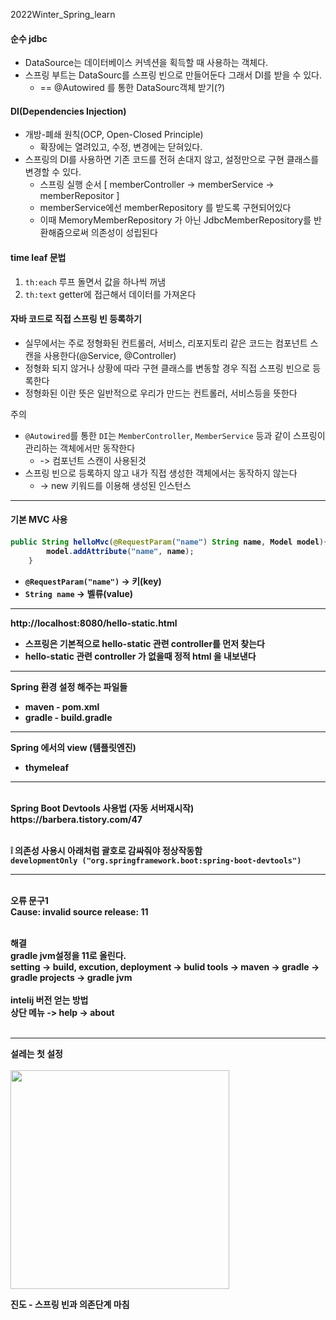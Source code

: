 2022Winter_Spring_learn

<h4> 순수 jdbc </h4>

+ DataSource는 데이터베이스 커넥션을 획득할 때 사용하는 객체다. 
+ 스프링 부트는 DataSourc를 스프링 빈으로 만들어둔다 그래서 DI를 받을 수 있다. 
  - == @Autowired 를 통한 DataSourc객체 받기(?)

<h4> DI(Dependencies Injection) </h4>

+ 개방-폐쇄 원칙(OCP, Open-Closed Principle)
  - 확장에는 열려있고, 수정, 변경에는 닫혀있다.
+ 스프링의 DI를 사용하면 기존 코드를 전혀 손대지 않고, 설정만으로 구현
클래스를 변경할 수 있다.
  - 스프링 실행 순서 [ memberController -> memberService -> memberRepositor ]
  - memberService에선 memberRepository 를 받도록 구현되어있다
  - 이때 MemoryMemberRepository 가 아닌 JdbcMemberRepository를 반환해줌으로써 의존성이 성립된다

<h4> time leaf 문법 </h4>
  
1.  ```th:each``` 루프 돌면서 값을 하나씩 꺼냄
2.  ```th:text``` getter에 접근해서 데이터를 가져온다

<h4> 자바 코드로 직접 스프링 빈 등록하기</h4>


+ 실무에서는 주로 정형화된 컨트롤러, 서비스, 리포지토리 같은 코드는 컴포넌트 스캔을 사용한다(@Service, @Controller)
+ 정형화 되지 않거나 상황에 따라 구현 클래스를 변동할 경우 직접 스프링 빈으로 등록한다
+ 정형화된 이란 뜻은 일반적으로 우리가 만드는 컨트롤러, 서비스등을 뜻한다

주의
+ ```@Autowired```를 통한 ```DI```는 ```MemberController```, ```MemberService``` 등과 같이 스프링이 관리하는 객체에서만 동작한다 
  - -> 컴포넌트 스캔이 사용된것
+ 스프링 빈으로 등록하지 않고 내가 직접 생성한 객체에서는 동작하지 않는다
  - -> new 키워드를 이용해 생성된 인스턴스
---
<h4>기본 MVC 사용<h4>

```java
public String helloMvc(@RequestParam("name") String name, Model model){
        model.addAttribute("name", name);
    }
```
+ ```@RequestParam("name")``` -> 키(key)
+ ```String name``` -> 벨류(value)

---

http://localhost:8080/hello-static.html
+ 스프링은 기본적으로 hello-static 관련 controller를 먼저 찾는다
+ hello-static 관련 controller 가 없을때 정적 html 을 내보낸다

---

Spring 환경 설정 해주는 파일들 
+ maven - pom.xml
+ gradle - build.gradle

---

Spring 에서의 view (템플릿엔진)
+ thymeleaf

---

<br>
Spring Boot Devtools 사용법 (자동 서버재시작)<br>
https://barbera.tistory.com/47<br><br>

❕ 의존성 사용시 아래처럼 괄호로 감싸줘야 정상작동함<br>
```developmentOnly ("org.springframework.boot:spring-boot-devtools")```

---

<br>
오류 문구1 <br>
Cause: invalid source release: 11<br>
<br>

해결<br>
gradle jvm설정을 11로 올린다.<br>
setting -> build, excution, deployment -> bulid tools -> maven -> gradle -> gradle projects -> gradle jvm
<br><br>
intelij 버전 얻는 방법<br>
상단 메뉴 -> help -> about<br><br>

---

설레는 첫 설정<br><br>
<img src="https://user-images.githubusercontent.com/70833455/153721480-f0c9c8b6-7c93-4ac0-8cf0-2f112a0daa76.png" width=350 height=350>

진도 - 스프링 빈과 의존단계 마침
